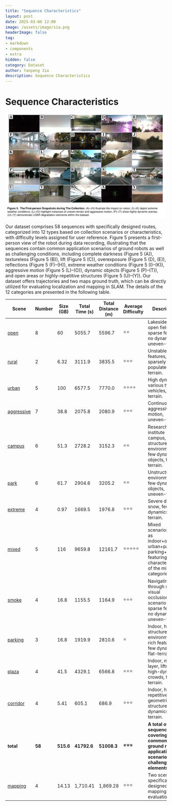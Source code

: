 ```yaml
---
title: "Sequence Characteristics"
layout: post
date: 2025-03-06 12:00
image: /assets/image/sia.png
headerImage: false
tag:
- markdown
- components
- extra
hidden: false
category: Dataset
author: Yanpeng Jia
description: Sequence Characteristics
---
```


# Sequence Characteristics

![figure](../../assets/image/figure5.png)

Our dataset comprises 58 sequences with specifically designed routes, categorized into 12 types based on collection scenarios or characteristics, with difficulty levels assigned for user reference. Figure 5 presents a first-person view of the robot during data recording, illustrating that the sequences contain common application scenarios of ground robots as well as challenging conditions, including complete darkness (Figure 5 (A)), textureless (Figure 5 (B)), lift (Figure 5 (C)), overexposure (Figure 5 (D), (E)), reflections (Figure 5 (F)–(H)), extreme weather conditions (Figure 5 (I)–(K)), aggressive motion (Figure 5 (L)–(O)), dynamic objects (Figure 5 (P)–(T)), and open areas or highly-repetitive structures (Figure 5 (U)–(Y)). Our dataset offers trajectories and two maps ground truth, which can be directly utilized for evaluating localization and mapping in SLAM. The details of the 12 categories are presented in the following table.

| Scene      | Number | Size (GB) | Total Time (s) | Total Distance (m) | Average Difficulty       | Description |
|------------|--------|-----------|----------------|---------------------|--------------------------|-------------|
| [open](https://yaepiii.github.io/M2UD//open/)       | 8      | 60        | 5055.7         | 5596.7              | ⭐⭐                   | Lakeside and open field, sparse features, no dynamics, uneven-terrain. |
| [rural](https://yaepiii.github.io/M2UD//rural/)      | 2      | 6.32      | 3111.9         | 3835.5              | ⭐⭐⭐                   | Unstable features, sparsely populated, flat-terrain. |
| [urban](https://yaepiii.github.io/M2UD//urban/)      | 5      | 100       | 6577.5         | 7770.0              | ⭐⭐⭐⭐                   | High dynamics, various types of vehicles, flat-terrain. |
| [aggressive](https://yaepiii.github.io/M2UD//aggressive/) | 7      | 38.8      | 2075.8         | 2080.9              | ⭐⭐⭐                   | Continuous aggressive motion, uneven-terrain. |
| [campus](https://yaepiii.github.io/M2UD//campus/)     | 6      | 51.3      | 2728.2         | 3152.3              | ⭐⭐                   | Research institute campus, structured environment, few dynamic objects, flat-terrain. |
| [park](https://yaepiii.github.io/M2UD//park/)       | 6      | 61.7      | 2904.6         | 3205.2              | ⭐⭐                   | Unstructured environment, few dynamic objects, uneven-terrain. |
| [extreme](https://yaepiii.github.io/M2UD//extreme/)    | 4      | 0.97      | 1669.5         | 1976.8              | ⭐⭐⭐                   | Severe dust, snow, few dynamics, flat-terrain. |
| [mixed](https://yaepiii.github.io/M2UD//mixed/)      | 5      | 116       | 9659.8         | 12161.7             | ⭐⭐⭐⭐⭐                   | Mixed scenarios such as indoor+outdoor, urban+park, parking+plaza, featuring characteristics of the mixed categories. |
| [smoke](https://yaepiii.github.io/M2UD//smoke/)      | 4      | 16.8      | 1155.5         | 1164.9              | ⭐⭐⭐                   | Navigating through smoke, visual occlusion, open scenario with sparse features, no dynamics, uneven-terrain. |
| [parking](https://yaepiii.github.io/M2UD//parking/)    | 3      | 16.8      | 1919.9         | 2810.6              | ⭐                  | Indoor, highly structured environment, rich features, few dynamics, flat-terrain. |
| [plaza](https://yaepiii.github.io/M2UD//plaza/)      | 4      | 41.5      | 4329.1         | 6566.8              | ⭐⭐⭐                   | Indoor, multi-layer, lifts, high-dynamic crowds, flat-terrain. |
| [corridor](https://yaepiii.github.io/M2UD//corridor/)   | 4      | 5.41      | 605.1          | 686.9               | ⭐⭐⭐                   | Indoor, highly repetitive geometric structures, no dynamics, flat-terrain. |
| **total**  | **58** | **515.6** | **41792.6**    | **51008.3**         | **⭐⭐⭐**               | **A total of 58 sequences covering common ground robot application scenarios and challenging elements.** |
| [mapping](https://yaepiii.github.io/M2UD//mapping/)   | 4      | 14.13      | 1,710.41          | 1,869.28               | ⭐⭐⭐                   | Two scenes specifically designed for mapping evaluation. |

